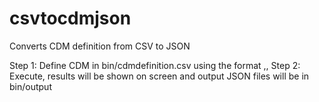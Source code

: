 # csvtocdmjson
 Converts CDM definition from CSV to JSON

Step 1: Define CDM in bin/cdmdefinition.csv using the format <entity>,<attribute>,<datatype>
Step 2: Execute, results will be shown on screen and output JSON files will be in bin/output
